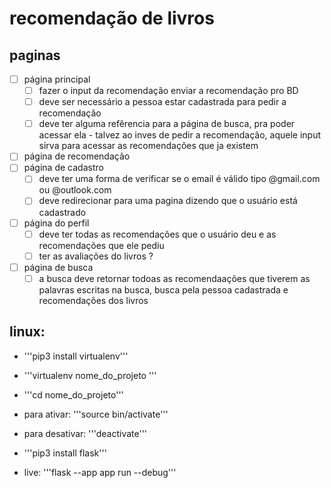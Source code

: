 # recomendação de livros

## paginas
- [ ] página principal
  - [ ] fazer o input da recomendação enviar a recomendação pro BD
  - [ ] deve ser necessário a pessoa estar cadastrada para pedir a recomendação
  * [ ] deve ter alguma refêrencia para a página de busca, pra poder acessar ela - talvez ao inves de pedir a recomendação, aquele input sirva para acessar as recomendações que ja existem
- [ ] página de recomendação
- [ ] página de cadastro
  * [ ] deve ter uma forma de verificar se o email é válido tipo @gmail.com ou @outlook.com
  * [ ] deve redirecionar para uma pagina dizendo que o usuário está cadastrado
- [ ] página do perfil
  * [ ] deve ter todas as recomendações que o usuário deu e as recomendações que ele pediu
  * [ ] ter as avaliações do livros ?
- [ ] página de busca
  * [ ] a busca deve retornar todoas as recomendaações que tiverem as palavras escritas na busca, busca pela pessoa cadastrada e recomendações dos livros

## linux:

- '''pip3 install virtualenv'''
- '''virtualenv nome_do_projeto '''
- '''cd nome_do_projeto'''

- para ativar: '''source bin/activate'''
- para desativar: '''deactivate'''

- '''pip3 install flask'''

- live: '''flask --app app run --debug''' 